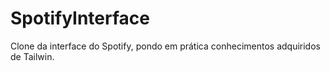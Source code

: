# SpotifyInterface
Clone da interface do Spotify, pondo em prática conhecimentos adquiridos de Tailwin.
